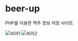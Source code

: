 # beer-up
PHP를 이용한 맥주 정보 저장 사이트

![비어1](https://user-images.githubusercontent.com/49789734/64251135-b86e1200-cf52-11e9-917e-55da79d9e916.png)
![비어2](https://user-images.githubusercontent.com/49789734/64251133-b86e1200-cf52-11e9-9ff0-8ede42d039c3.png)



